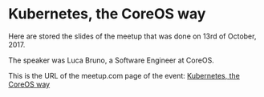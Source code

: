 # Kubernetes, the CoreOS way

Here are stored the slides of the meetup that was done on 
13rd of October, 2017. 

The speaker was Luca Bruno, a Software Engineer at CoreOS. 

This is the URL of the meetup.com page of the event: [Kubernetes, the CoreOS way](https://www.meetup.com/kubernetes-milano/events/243356773/)
